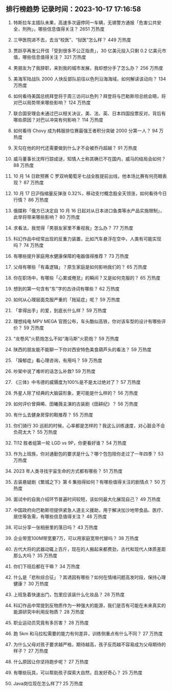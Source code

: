 
## 排行榜趋势 记录时间：2023-10-17 17:16:58
  
  1. 特斯拉车主插队未果，高速多次逼停同一车辆，无锡警方通报「危害公共安全，刑拘」，哪些信息值得关注？ 2651 万热度
    
  2. 三甲医院进不去，去当“校医”、“狱医”怎么样？ 449 万热度
    
  3. 贾跃亭再发公开信「受到很多不公正指责」，30 亿美元投入只剩 0.2 亿美元市值，哪些信息值得关注？ 321 万热度
    
  4. 男朋友为了我辞职，来到我的城市发展，我却想分手了怎么办？ 256 万热度
    
  5. 美海军陆战队 2000 人快反部队前往以色列沿海海域，如何解读该动向？ 134 万热度
    
  6. 如何看待美国总统拜登将于周三访问以色列？拜登将与巴勒斯坦总统会晤，将对巴以局势带来哪些影响？ 124 万热度
    
  7. 联合国安理会未通过巴以相关决议，美、法、英、日本四国投票反对，背后有哪些原因？对巴以冲突有何影响？ 114 万热度
    
  8. 如何看待 Chovy 成为韩服排位赛最强王者积分突破 2000 分第一人？ 94 万热度
    
  9. 天勾在他的时代还需要做到什么才不会被乔丹超越？ 91 万热度
    
  10. 威马董事长沈晖行踪成谜，知情人士称其确已不在国内，威马的结局会如何？ 88 万热度
    
  11. 10 月 14 日欧预赛 C 罗双响葡萄牙七战全胜提前出线，他本场比赛有何亮眼表现？ 87 万热度
    
  12. 10 月 17 日沪指缩量反弹涨 0.32%，移动支付概念股全天领涨，如何看待今日行情？ 86 万热度
    
  13. 俄媒称「俄方已决定自 10 月 16 日起对从日本进口鱼类等水产品实施限制」，此举将带来哪些影响？ 80 万热度
    
  14. 求看法，我觉得「男朋友家里不重视我」怎么办？ 77 万热度
    
  15. 科幻作品中经常出现的反重力装置，比如汽车悬浮在空中，人类有可能实现吗？ 74 万热度
    
  16. 有哪些提升家庭用水健康保障的电器值得推荐？ 73 万热度
    
  17. 父母有哪些「有毒逻辑」？原生家庭是如何影响我们的？ 65 万热度
    
  18. 你在职场中，有哪些「心累或倦怠」的瞬间？又是如何克服的？ 65 万热度
    
  19. 想到的第一句含有“东”字的古诗词有哪些？ 62 万热度
    
  20. 如何从心理层面克服严重的「拖延症」呢？ 59 万热度
    
  21. 「拿得出手」的爱，到底长什么样？ 59 万热度
    
  22. 理想纯电 MPV MEGA 官图公布，车头酷似高铁，你对该车型的设计有哪些评价？ 59 万热度
    
  23. “龙卷风”火箭炮怎么不如“海马斯”火箭炮？ 59 万热度
    
  24. 陕西的朋友能不能聊一下你对西安特色美食葫芦头的看法？ 59 万热度
    
  25. 「躁郁症」看心理咨询，有用吗？ 59 万热度
    
  26. 吵架中说了难听的话怎么补救? 59 万热度
    
  27. 《三体》中韦德的威慑度为100%是不是太过绝对了？ 57 万热度
    
  28. 外星人除了经典的大脑袋形象，更可能是什么样的？ 56 万热度
    
  29. 如何评价曾舜晞、田曦薇主演的古装剧《田耕纪》？ 56 万热度
    
  30. 有什么去健身房穿的鞋推荐？ 55 万热度
    
  31. 你们骑行 30 巡航的时候，心率都是怎样的？我这么训练速度，对心脏会不会负荷太大？ 55 万热度
    
  32. TI12 胜者组第一轮 LGD vs 9P，你更看好谁？ 54 万热度
    
  33. 作为上班族，你对通勤包的要求是什么？哪个包包陪你走过了一年四季？ 53 万热度
    
  34. 2023 年人类寻找宇宙生命的方式都有哪些？ 51 万热度
    
  35. 古装悬疑剧《繁城之下》第 6 集拍得如何？有哪些值得关注的剧情点？ 50 万热度
    
  36. 面试中的自我介绍环节普遍时间较短，该如何最大化展现自己？ 49 万热度
    
  37. 中国政府向巴勒斯坦提供紧急人道主义援助，用于解决加沙地带食品、医疗、居住等急需，有哪些信息值得关注？ 48 万热度
    
  38. 可以分享一张相册里的落日吗？ 43 万热度
    
  39. 企业带宽100M带宽要7万，可以用家庭宽带代替吗？ 38 万热度
    
  40. 古代大将的武器动辄上百斤，现在的人搬起来都费劲，古代和现代人体质差距那么大吗？ 35 万热度
    
  41. 你们下班后都在干嘛？ 34 万热度
    
  42. 什么是「悲秋综合征」？其诱因有哪些？如何在情绪问题高发时段，保持心理健康？ 30 万热度
    
  43. 上班急着快速出门，包里应该装什么化妆品？ 28 万热度
    
  44. 科幻作品中常提到反物质作为一种强大的能源，我们是否有可能在未来真实的能源研究中利用反物质？ 28 万热度
    
  45. 职业运动员究竟有多厉害？ 28 万热度
    
  46. 跑 5km 和马拉松需要的能力有何差异，训练侧重点有什么不同？ 27 万热度
    
  47. 为什么父母对孩子要求越严格，期待越高，孩子反而越不容易成为父母期待的样子？ 27 万热度
    
  48. 什么原因让你坚持跑步呢？ 27 万热度
    
  49. 有哪些玩具，可以帮助孩子探索大自然，启发好奇心？ 25 万热度
    
  50. Java岗位现在怎么样了? 25 万热度
    